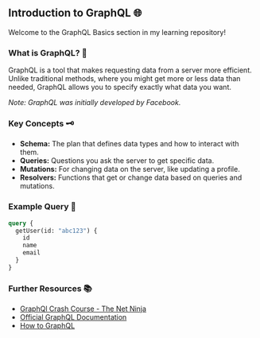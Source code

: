 ## Introduction to GraphQL 🌐

Welcome to the GraphQL Basics section in my learning repository!

### What is GraphQL? 🤔

GraphQL is a tool that makes requesting data from a server more efficient. Unlike traditional methods, where you might get more or less data than needed, GraphQL allows you to specify exactly what data you want.

_Note: GraphQL was initially developed by Facebook._

### Key Concepts 🗝️

- **Schema:** The plan that defines data types and how to interact with them.
- **Queries:** Questions you ask the server to get specific data.
- **Mutations:** For changing data on the server, like updating a profile.
- **Resolvers:** Functions that get or change data based on queries and mutations.

### Example Query 🚀

```graphql
query {
  getUser(id: "abc123") {
    id
    name
    email
  }
}
```

### Further Resources 📚

- [GraphQl Crash Course - The Net Ninja](https://youtube.com/playlist?list=PL4cUxeGkcC9gUxtblNUahcsg0WLxmrK_y)
- [Official GraphQL Documentation](https://graphql.org/)
- [How to GraphQL](https://www.howtographql.com/)
